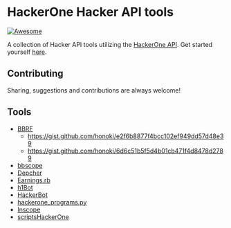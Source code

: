 # HackerOne Hacker API tools
[![Awesome](https://awesome.re/badge.svg)](https://awesome.re)

A collection of Hacker API tools utilizing the [HackerOne API](https://api.hackerone.com). Get started yourself [here](https://api.hackerone.com/getting-started-hacker-api/#getting-started-hacker-api).

## Contributing

Sharing, suggestions and contributions are always welcome!

## Tools

- [BBRF](https://github.com/honoki/bbrf-client)
  - https://gist.github.com/honoki/e2f6b8877f4bcc102ef949dd57d48e39
  - https://gist.github.com/honoki/6d6c51b5f5d4b01cb471f4d8478d2789
- [bbscope](https://github.com/sw33tLie/bbscope/)
- [Depcher](https://github.com/patuuh/Depcher)
- [Earnings.rb](https://gitlab.com/dee-see/hackerone-scripts/-/blob/master/earnings.rb)
- [h1Bot](https://github.com/xpl0ited1/h1Bot)
- [HackerBot](https://github.com/Retr02332/HackerBot)
- [hackerone_programs.py](https://gist.github.com/thiezn/eeb78dcdc3902cdb2f33f9050d6d429d)
- [Inscope](https://github.com/michael1026/inscope)
- [scriptsHackerOne](https://github.com/arthur4ires/scriptsHackerOne)
